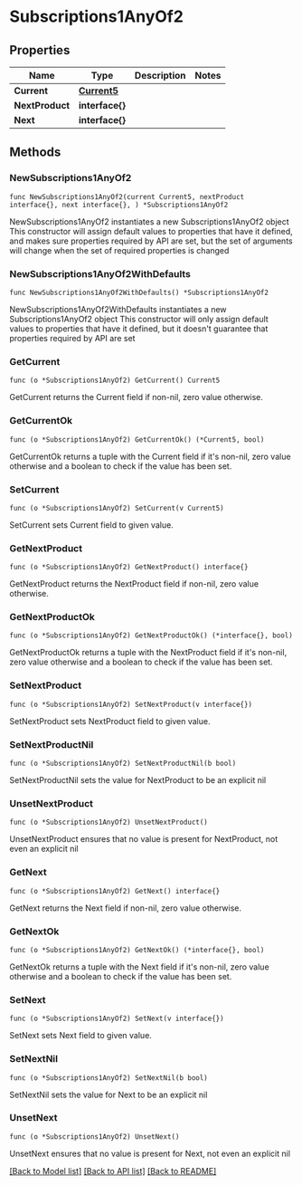 # Subscriptions1AnyOf2

## Properties

Name | Type | Description | Notes
------------ | ------------- | ------------- | -------------
**Current** | [**Current5**](Current5.md) |  | 
**NextProduct** | **interface{}** |  | 
**Next** | **interface{}** |  | 

## Methods

### NewSubscriptions1AnyOf2

`func NewSubscriptions1AnyOf2(current Current5, nextProduct interface{}, next interface{}, ) *Subscriptions1AnyOf2`

NewSubscriptions1AnyOf2 instantiates a new Subscriptions1AnyOf2 object
This constructor will assign default values to properties that have it defined,
and makes sure properties required by API are set, but the set of arguments
will change when the set of required properties is changed

### NewSubscriptions1AnyOf2WithDefaults

`func NewSubscriptions1AnyOf2WithDefaults() *Subscriptions1AnyOf2`

NewSubscriptions1AnyOf2WithDefaults instantiates a new Subscriptions1AnyOf2 object
This constructor will only assign default values to properties that have it defined,
but it doesn't guarantee that properties required by API are set

### GetCurrent

`func (o *Subscriptions1AnyOf2) GetCurrent() Current5`

GetCurrent returns the Current field if non-nil, zero value otherwise.

### GetCurrentOk

`func (o *Subscriptions1AnyOf2) GetCurrentOk() (*Current5, bool)`

GetCurrentOk returns a tuple with the Current field if it's non-nil, zero value otherwise
and a boolean to check if the value has been set.

### SetCurrent

`func (o *Subscriptions1AnyOf2) SetCurrent(v Current5)`

SetCurrent sets Current field to given value.


### GetNextProduct

`func (o *Subscriptions1AnyOf2) GetNextProduct() interface{}`

GetNextProduct returns the NextProduct field if non-nil, zero value otherwise.

### GetNextProductOk

`func (o *Subscriptions1AnyOf2) GetNextProductOk() (*interface{}, bool)`

GetNextProductOk returns a tuple with the NextProduct field if it's non-nil, zero value otherwise
and a boolean to check if the value has been set.

### SetNextProduct

`func (o *Subscriptions1AnyOf2) SetNextProduct(v interface{})`

SetNextProduct sets NextProduct field to given value.


### SetNextProductNil

`func (o *Subscriptions1AnyOf2) SetNextProductNil(b bool)`

 SetNextProductNil sets the value for NextProduct to be an explicit nil

### UnsetNextProduct
`func (o *Subscriptions1AnyOf2) UnsetNextProduct()`

UnsetNextProduct ensures that no value is present for NextProduct, not even an explicit nil
### GetNext

`func (o *Subscriptions1AnyOf2) GetNext() interface{}`

GetNext returns the Next field if non-nil, zero value otherwise.

### GetNextOk

`func (o *Subscriptions1AnyOf2) GetNextOk() (*interface{}, bool)`

GetNextOk returns a tuple with the Next field if it's non-nil, zero value otherwise
and a boolean to check if the value has been set.

### SetNext

`func (o *Subscriptions1AnyOf2) SetNext(v interface{})`

SetNext sets Next field to given value.


### SetNextNil

`func (o *Subscriptions1AnyOf2) SetNextNil(b bool)`

 SetNextNil sets the value for Next to be an explicit nil

### UnsetNext
`func (o *Subscriptions1AnyOf2) UnsetNext()`

UnsetNext ensures that no value is present for Next, not even an explicit nil

[[Back to Model list]](../README.md#documentation-for-models) [[Back to API list]](../README.md#documentation-for-api-endpoints) [[Back to README]](../README.md)


